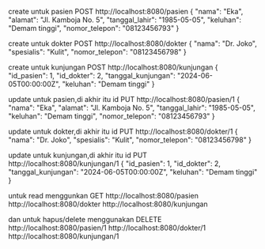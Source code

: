 create untuk pasien
POST http://localhost:8080/pasien
{
    "nama": "Eka",
    "alamat": "Jl. Kamboja No. 5",
    "tanggal_lahir": "1985-05-05",
    "keluhan": "Demam tinggi",
    "nomor_telepon": "08123456793"
}

create untuk dokter
POST http://localhost:8080/dokter
{
    "nama": "Dr. Joko",
    "spesialis": "Kulit",
    "nomor_telepon": "08123456798"
}

create untuk kunjungan
POST http://localhost:8080/kunjungan
{
    "id_pasien": 1,
    "id_dokter": 2,
    "tanggal_kunjungan": "2024-06-05T00:00:00Z",
    "keluhan": "Demam tinggi"
}

update untuk pasien,di akhir itu id
PUT http://localhost:8080/pasien/1
{
    "nama": "Eka",
    "alamat": "Jl. Kamboja No. 5",
    "tanggal_lahir": "1985-05-05",
    "keluhan": "Demam tinggi",
    "nomor_telepon": "08123456793"
}

update untuk dokter,di akhir itu id
PUT http://localhost:8080/dokter/1
{
    "nama": "Dr. Joko",
    "spesialis": "Kulit",
    "nomor_telepon": "08123456798"
}

update untuk kunjungan,di akhir itu id
PUT http://localhost:8080/kunjungan/1
{
    "id_pasien": 1,
    "id_dokter": 2,
    "tanggal_kunjungan": "2024-06-05T00:00:00Z",
    "keluhan": "Demam tinggi"
}

untuk read menggunkan GET
http://localhost:8080/pasien
http://localhost:8080/dokter
http://localhost:8080/kunjungan

dan untuk hapus/delete menggunakan DELETE
http://localhost:8080/pasien/1
http://localhost:8080/dokter/1
http://localhost:8080/kunjungan/1
